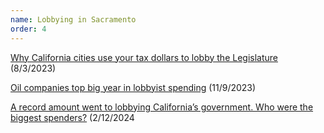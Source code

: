 ```yaml
---
name: Lobbying in Sacramento
order: 4
---
```


[Why California cities use your tax dollars to lobby the Legislature](https://calmatters.org/politics/2023/08/california-cities-lobbying/) (8/3/2023)

[Oil companies top big year in lobbyist spending](https://calmatters.org/politics/capitol/2023/11/lobbying-california-2023/) (11/9/2023)

[A record amount went to lobbying California’s government. Who were the biggest spenders?](https://calmatters.org/politics/2024/02/california-lobbying-state-government/) (2/12/2024
